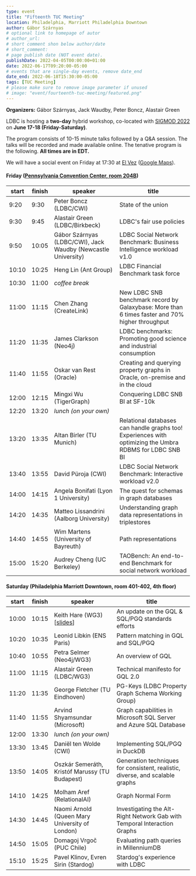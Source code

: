 ```yaml
---
type: event
title: "Fifteenth TUC Meeting"
location: Philadelphia, Marriott Philadelphia Downtown
author: Gábor Szárnyas
# optional link to homepage of autor
# author_url:
# short comment shon below author/date
# short_comment:
# page publish date (NOT event date).
publishDate: 2022-04-05T00:00:00+01:00
date: 2022-06-17T09:20:00-05:00
# events that are single-day events, remove date_end
date_end: 2022-06-18T15:30:00-05:00
tags: [TUC Meeting]
# please make sure to remove image parameter if unused
# image: "event/fourteenth-tuc-meeting/featured.png"
---
```


**Organizers:** Gábor Szárnyas, Jack Waudby, Peter Boncz, Alastair Green

LDBC is hosting a **two-day** hybrid workshop, co-located with [SIGMOD 2022](https://2022.sigmod.org/venue.shtml) on **June 17-18 (Friday-Saturday)**.

The program consists of 10-15 minute talks followed by a Q&A session. The talks will be recorded and made available online.
The tenative program is the following. **All times are in EDT.**

We will have a social event on Friday at 17:30 at [El Vez](https://elvezrestaurant.com/) ([Google Maps](https://g.page/ElVezPhilly)).

#### Friday ([Pennsylvania Convention Center, room 204B](https://2022.sigmod.org/program.shtml))

| start | finish | speaker                                                       | title                                                                                           |
|-------|--------|---------------------------------------------------------------|-------------------------------------------------------------------------------------------------|
| 9:20  | 9:30   | Peter Boncz (LDBC/CWI)                                        | State of the union                                                                              |
| 9:30  | 9:45   | Alastair Green (LDBC/Birkbeck)                                | LDBC's fair use policies                                                                        |
| 9:50  | 10:05  | Gábor Szárnyas (LDBC/CWI), Jack Waudby (Newcastle University) | LDBC Social Network Benchmark: Business Intelligence workload v1.0                              |
| 10:10 | 10:25  | Heng Lin (Ant Group)                                          | LDBC Financial Benchmark task force                                                             |
| 10:30 | 11:00  | _coffee break_                                                |                                                                                                 |
| 11:00 | 11:15  | Chen Zhang (CreateLink)                                       | New LDBC SNB benchmark record by Galaxybase: More than 6 times faster and 70% higher throughput |
| 11:20 | 11:35  | James Clarkson (Neo4j)                                        | LDBC benchmarks: Promoting good science and industrial consumption                              |
| 11:40 | 11:55  | Oskar van Rest (Oracle)                                       | Creating and querying property graphs in Oracle, on-premise and in the cloud                    |
| 12:00 | 12:15  | Mingxi Wu (TigerGraph)                                        | Conquering LDBC SNB BI at SF-10k                                                                |
| 12:20 | 13:20  | _lunch (on your own)_                                         |                                                                                                 |
| 13:20 | 13:35  | Altan Birler (TU Munich)                                      | Relational databases can handle graphs too! Experiences with optimizing the Umbra RDBMS for LDBC SNB BI |
| 13:40 | 13:55  | David Püroja (CWI)                                            | LDBC Social Network Benchmark: Interactive workload v2.0                                        |
| 14:00 | 14:15  | Angela Bonifati (Lyon 1 University)                           | The quest for schemas in graph databases                                                        |
| 14:20 | 14:35  | Matteo Lissandrini (Aalborg University)                       | Understanding graph data representations in triplestores                                        |
| 14:40 | 14:55  | Wim Martens (University of Bayreuth)                          | Path representations                                                                            |
| 15:00 | 15:20  | Audrey Cheng	(UC Berkeley)                                    | TAOBench: An end-to-end Benchmark for social network workload                                   |


#### Saturday (Philadelphia Marriott Downtown, room 401-402, 4th floor)

| start | finish | speaker                                                  | title                                                                                 |
|-------|--------|----------------------------------------------------------|---------------------------------------------------------------------------------------|
| 10:00	| 10:15  | Keith Hare (WG3) [[slides](attachments/keith-hare-property-graph-standards-process-and-timing.pdf)] | An update on the GQL & SQL/PGQ standards efforts                                      |
| 10:20	| 10:35  | Leonid Libkin (ENS Paris)                                | Pattern matching in GQL and SQL/PGQ                                                   |
| 10:40	| 10:55  | Petra Selmer (Neo4j/WG3)                                 | An overview of GQL                                                                    |
| 11:00	| 11:15  | Alastair Green (LDBC/WG3)                                | Technical manifesto for GQL 2.0                                                       |
| 11:20	| 11:35  | George Fletcher (TU Eindhoven)                           | PG-Keys (LDBC Property Graph Schema Working Group)                                    |
| 11:40	| 11:55  | Arvind Shyamsundar (Microsoft)                           | Graph capabilities in Microsoft SQL Server and Azure SQL Database                     |
| 12:00	| 13:30  | _lunch (on your own)_                                    |                                                                                       |
| 13:30	| 13:45  | Daniël ten Wolde (CWI)                                   | Implementing SQL/PGQ in DuckDB                                                        |
| 13:50	| 14:05  | Oszkár Semeráth, Kristóf Marussy (TU Budapest)           | Generation techniques for consistent, realistic, diverse, and scalable graphs         |
| 14:10	| 14:25  | Molham Aref (RelationalAI)                               | Graph Normal Form                                                                     |
| 14:30	| 14:45  | Naomi Arnold (Queen Mary University of London)           | Investigating the Alt-Right Network Gab with Temporal Interaction Graphs              |
| 14:50	| 15:05  | Domagoj Vrgoč (PUC Chile)                                | Evaluating path queries in MillenniumDB                                               |
| 15:10	| 15:25  | Pavel Klinov, Evren Sirin (Stardog)                      | Stardog's experience with LDBC                                                        |
